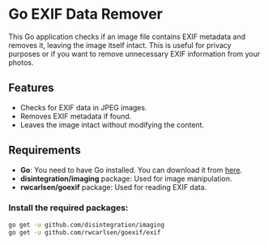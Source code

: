 # Go EXIF Data Remover

This Go application checks if an image file contains EXIF metadata and removes it, leaving the image itself intact. This is useful for privacy purposes or if you want to remove unnecessary EXIF information from your photos.

## Features

- Checks for EXIF data in JPEG images.
- Removes EXIF metadata if found.
- Leaves the image intact without modifying the content.

## Requirements

- **Go**: You need to have Go installed. You can download it from [here](https://golang.org/dl/).
- **disintegration/imaging** package: Used for image manipulation.
- **rwcarlsen/goexif** package: Used for reading EXIF data.

### Install the required packages:

```bash
go get -u github.com/disintegration/imaging
go get -u github.com/rwcarlsen/goexif/exif
